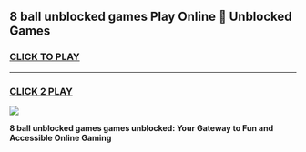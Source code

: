 
## 8 ball unblocked games Play Online 👋 Unblocked Games
<h3>
<a href="https://premium.freeplayer.one?title=8_ball_unblocked_games&ref=19F">CLICK TO PLAY</a></h3>
<hr>

<h3>
<a href="https://premium.freeplayer.one?title=8_ball_unblocked_games&ref=19F">CLICK 2 PLAY</a>
  
</h3>

<a href="https://premium.freeplayer.one?title=8_ball_unblocked_games&ref=19F"><img src="https://clearcache.store/games.png"></a>


**8 ball unblocked games games unblocked: Your Gateway to Fun and Accessible Online Gaming**
